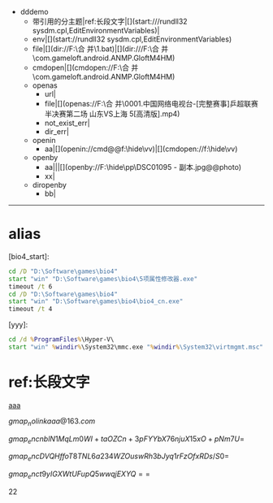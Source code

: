 - dddemo
	- 带引用的分主题|ref:长段文字|[](start:///rundll32 sysdm.cpl,EditEnvironmentVariables)|[](openby://txt://sysdm.cpl,EditEnvironmentVariables@@rundll32)
	- env|[](start://rundll32 sysdm.cpl,EditEnvironmentVariables)
	- file|[](dir://F:\合 并\1.bat)|[](dir:///F:\合 并\com.gameloft.android.ANMP.GloftM4HM)
	- cmdopen|[](cmdopen://F:\合 并\com.gameloft.android.ANMP.GloftM4HM)
	- openas
		- url|[](openas://https://mail.163.com)
		- file|[](openas://F:\合 并\0001.中国网络电视台-[完整赛事]乒超联赛半决赛第二场 山东VS上海 5[高清版].mp4)
		- not_exist_err|[](openas://f:\a\b\c)
		- dir_err|[](openas://f:\download)
	- openin
		- aa|[](openin://cmd@@f:\hide\vv\)|[](cmdopen://f:\hide\vv\)
	- openby
		- aa|[](openby://https://img-blog.csdnimg.cn/img_convert/6c723a0892e3a41cd19cadd13c92f9a9.png@@photo)|[](openby://https://mail.163.com@@msedge)|[](openby://F:\hide\pp\DSC01095 - 副本.jpg@@photo)
		- xx|[](openby://https://baidu.com@@chrome@@wrap)
	- diropenby
		- bb|[](diropenby://E:\dev\ws\front\ngdemo@@code)

***

# alias
[bio4_start]: 
```bat
cd /D "D:\Software\games\bio4"
start "win" "D:\Software\games\bio4\5项属性修改器.exe"
timeout /t 6
cd /D "D:\Software\games\bio4"
start "win" "D:\Software\games\bio4\bio4_cn.exe"
timeout /t 4
```

[yyy]:
```bat
cd /d %ProgramFiles%\Hyper-V\
start "win" %windir%\System32\mmc.exe "%windir%\System32\virtmgmt.msc"
```

# ref:长段文字
[aaa](assets/bbc.txt)



$gmap_nolink{aaa@163.com}$


$gmap_enc{nblN1MqLm0WI+taOZCn+3pFYYbX76njuX15xO+pNm7U=}$

$gmap_enc{DVQHffoT8TNL6a234WZOuswRh3bJyq1rFzOfxRDs/S0=}$

$gmap_enc{t9yIGXWtUFupQ5wwqjEXYQ==}$

22
